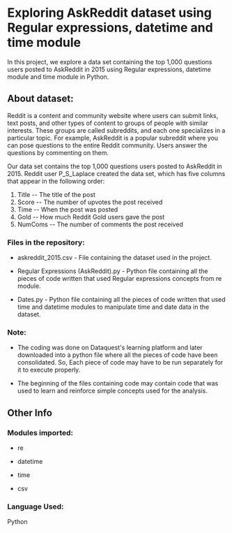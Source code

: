 # Exploring AskReddit dataset using Regular expressions, datetime and time module
In this project, we explore a data set containing the top 1,000 questions users posted to AskReddit in 2015 using Regular expressions, datetime module and time module in Python.

## About dataset:

Reddit is a content and community website where users can submit links, text posts, and other types of content to groups of people with similar interests. These groups are called subreddits, and each one specializes in a particular topic.
For example, AskReddit is a popular subreddit where you can pose questions to the entire Reddit community. Users answer the questions by commenting on them. 

Our data set contains the top 1,000 questions users posted to AskReddit in 2015. Reddit user P_S_Laplace created the data set, which has five columns that appear in the following order:

1.	Title -- The title of the post
2.	Score -- The number of upvotes the post received
3.	Time -- When the post was posted
4.	Gold -- How much Reddit Gold users gave the post
5.	NumComs -- The number of comments the post received

### Files in the repository:

- askreddit_2015.csv - File containing the dataset used in the project.

- Regular Expressions (AskReddit).py - Python file containing all the pieces of code written that used Regular expressions concepts from re module.

- Dates.py - Python file containing all the pieces of code written that used time and datetime modules to manipulate time and date data in the dataset.


### Note: 

- The coding was done on Dataquest's learning platform and later downloaded into a python file where all the pieces of code have been consolidated. So, Each piece of code may have to be run separately for it to execute properly.

- The beginning of the files containing code may contain code that was used to learn and reinforce simple concepts used for the analysis.


## Other Info

### Modules imported: 

- re

- datetime

- time

- csv

### Language Used: 

Python


